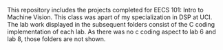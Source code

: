 This repository includes the projects completed for EECS 101: Intro to Machine Vision. This class was apart of my specialization in DSP at UCI. The lab work displayed in the subsequent folders consist of the C coding implementation of each lab. As there was no c coding aspect to lab 6 and lab 8, those folders are not shown. 
